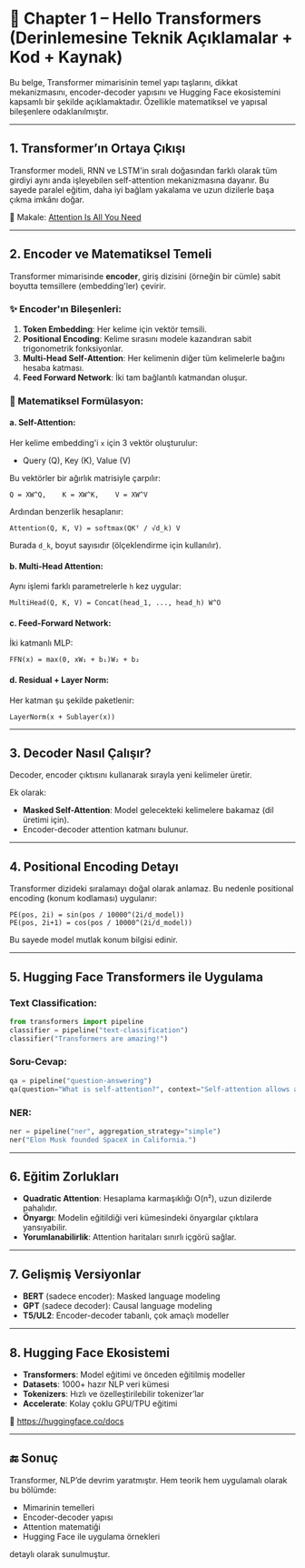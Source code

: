
# 📘 Chapter 1 – Hello Transformers (Derinlemesine Teknik Açıklamalar + Kod + Kaynak)

Bu belge, Transformer mimarisinin temel yapı taşlarını, dikkat mekanizmasını, encoder-decoder yapısını ve Hugging Face ekosistemini kapsamlı bir şekilde açıklamaktadır. Özellikle matematiksel ve yapısal bileşenlere odaklanılmıştır.

---

## 1. Transformer’ın Ortaya Çıkışı

Transformer modeli, RNN ve LSTM'in sıralı doğasından farklı olarak tüm girdiyi aynı anda işleyebilen self-attention mekanizmasına dayanır. Bu sayede paralel eğitim, daha iyi bağlam yakalama ve uzun dizilerle başa çıkma imkânı doğar.

📄 Makale: [Attention Is All You Need](https://arxiv.org/abs/1706.03762)

---

## 2. Encoder ve Matematiksel Temeli

Transformer mimarisinde **encoder**, giriş dizisini (örneğin bir cümle) sabit boyutta temsillere (embedding'ler) çevirir.

### ✨ Encoder'ın Bileşenleri:

1. **Token Embedding**: Her kelime için vektör temsili.
2. **Positional Encoding**: Kelime sırasını modele kazandıran sabit trigonometrik fonksiyonlar.
3. **Multi-Head Self-Attention**: Her kelimenin diğer tüm kelimelerle bağını hesaba katması.
4. **Feed Forward Network**: İki tam bağlantılı katmandan oluşur.

### 📐 Matematiksel Formülasyon:

#### a. Self-Attention:
Her kelime embedding'i `x` için 3 vektör oluşturulur:
- Query (Q), Key (K), Value (V)

Bu vektörler bir ağırlık matrisiyle çarpılır:
```
Q = XW^Q,    K = XW^K,    V = XW^V
```

Ardından benzerlik hesaplanır:
```
Attention(Q, K, V) = softmax(QKᵀ / √d_k) V
```
Burada `d_k`, boyut sayısıdır (ölçeklendirme için kullanılır).

#### b. Multi-Head Attention:
Aynı işlemi farklı parametrelerle `h` kez uygular:
```
MultiHead(Q, K, V) = Concat(head_1, ..., head_h) W^O
```

#### c. Feed-Forward Network:
İki katmanlı MLP:
```
FFN(x) = max(0, xW₁ + b₁)W₂ + b₂
```

#### d. Residual + Layer Norm:
Her katman şu şekilde paketlenir:
```
LayerNorm(x + Sublayer(x))
```

---

## 3. Decoder Nasıl Çalışır?

Decoder, encoder çıktısını kullanarak sırayla yeni kelimeler üretir.

Ek olarak:
- **Masked Self-Attention**: Model gelecekteki kelimelere bakamaz (dil üretimi için).
- Encoder-decoder attention katmanı bulunur.

---

## 4. Positional Encoding Detayı

Transformer dizideki sıralamayı doğal olarak anlamaz. Bu nedenle positional encoding (konum kodlaması) uygulanır:

```
PE(pos, 2i) = sin(pos / 10000^(2i/d_model))
PE(pos, 2i+1) = cos(pos / 10000^(2i/d_model))
```

Bu sayede model mutlak konum bilgisi edinir.

---

## 5. Hugging Face Transformers ile Uygulama

### Text Classification:
```python
from transformers import pipeline
classifier = pipeline("text-classification")
classifier("Transformers are amazing!")
```

### Soru-Cevap:
```python
qa = pipeline("question-answering")
qa(question="What is self-attention?", context="Self-attention allows a model to consider other words in the input.")
```

### NER:
```python
ner = pipeline("ner", aggregation_strategy="simple")
ner("Elon Musk founded SpaceX in California.")
```

---

## 6. Eğitim Zorlukları

- **Quadratic Attention**: Hesaplama karmaşıklığı O(n²), uzun dizilerde pahalıdır.
- **Önyargı**: Modelin eğitildiği veri kümesindeki önyargılar çıktılara yansıyabilir.
- **Yorumlanabilirlik**: Attention haritaları sınırlı içgörü sağlar.

---

## 7. Gelişmiş Versiyonlar

- **BERT** (sadece encoder): Masked language modeling
- **GPT** (sadece decoder): Causal language modeling
- **T5/UL2**: Encoder-decoder tabanlı, çok amaçlı modeller

---

## 8. Hugging Face Ekosistemi

- **Transformers**: Model eğitimi ve önceden eğitilmiş modeller
- **Datasets**: 1000+ hazır NLP veri kümesi
- **Tokenizers**: Hızlı ve özelleştirilebilir tokenizer’lar
- **Accelerate**: Kolay çoklu GPU/TPU eğitimi

🔗 https://huggingface.co/docs

---

## 🔚 Sonuç

Transformer, NLP’de devrim yaratmıştır. Hem teorik hem uygulamalı olarak bu bölümde:
- Mimarinin temelleri
- Encoder-decoder yapısı
- Attention matematiği
- Hugging Face ile uygulama örnekleri

detaylı olarak sunulmuştur.

